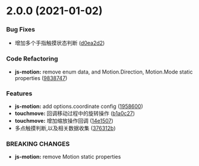 # 2.0.0 (2021-01-02)

### Bug Fixes

- 增加多个手指触摸状态判断 ([d0ea2d2](https://github.com/mirages/whee/commit/d0ea2d2ddc94b0a1ee0a5c72c7900e35db04129e))

### Code Refactoring

- **js-motion:** remove enum data, and Motion.Direction, Motion.Mode static properties ([9838747](https://github.com/mirages/whee/commit/98387475543460e1da92c8cc6d31d1ea2a31ca4e))

### Features

- **js-motion:** add options.coordinate config ([1958600](https://github.com/mirages/whee/commit/19586002d15627fcc9bab46a83b9deaf4effa239))
- **touchmove:** 回调移动过程中的旋转操作 ([b1a0c27](https://github.com/mirages/whee/commit/b1a0c274e43eed346ef4209d5d947bfa870e7f54))
- **touchmove:** 增加缩放操作回调 ([14e1507](https://github.com/mirages/whee/commit/14e150722fbeee1b1b74faa6712f82121cd2326f))
- 多点触摸判断,以及相关数据收集 ([376312b](https://github.com/mirages/whee/commit/376312b4683424163d07876547cae383d29d1671))

### BREAKING CHANGES

- **js-motion:** remove Motion static properties
